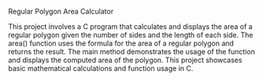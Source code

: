Regular Polygon Area Calculator

This project involves a C program that calculates and displays the area of a regular polygon given the number of sides and the length of each side. The area() function uses the formula for the area of a regular polygon and returns the result. The main method demonstrates the usage of the function and displays the computed area of the polygon. This project showcases basic mathematical calculations and function usage in C.